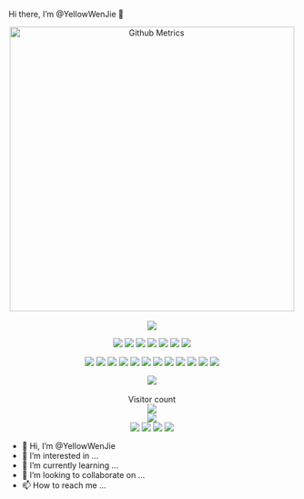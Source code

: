 Hi there, I’m @YellowWenJie 👋


<div align="center">	
	<img width="500" src="https://metrics.lecoq.io/YellowWenJie?template=classic&lines=1&languages=1&languages.limit=8&languages.sections=most-used&languages.colors=github&languages.threshold=0%25&languages.indepth=false&languages.analysis.timeout=15&languages.categories=markup%2C%20programming&languages.recent.categories=markup%2C%20programming&languages.recent.load=300&languages.recent.days=14&config.timezone=Asia%2FShanghai" alt="Github Metrics"/>
	</br>
	</br>
</div>
<div align="center">
  <img  src="https://github-readme-stats.vercel.app/api?username=YellowWenJie&show_icons=true&theme=radical" /></br>
</div>
<div align="center">    

[![](https://img.shields.io/badge/Windows-11-2376bc?style=flat-square&logo=windows&logoColor=ffffff)](https://www.microsoft.com/windows/get-windows-11)
[![](https://img.shields.io/badge/-Java-007396?style=flat-square&logo=java&logoColor=ffffff)](https://www.java.com/)
[![](https://img.shields.io/badge/-JavaScript-f7e018?style=flat-square&logo=javascript&logoColor=white)](https://www.ecma-international.org/)
[![](https://img.shields.io/badge/-HTML5-E34F26?style=flat-square&logo=html5&logoColor=white)](https://html.spec.whatwg.org/)
[![](https://img.shields.io/badge/-CSS3-1572B6?style=flat-square&logo=css3&logoColor=white)](https://www.w3.org/Style/CSS/)
[![](https://img.shields.io/badge/-Less-43853d?style=flat-square&logo=less&logoColor=white)](https://lesscss.org/)
[![](https://img.shields.io/badge/TypeScript-cb3837?style=flat-square&logo=TypeScript&logoColor=ffffff)](https://www.typescriptlang.org/)

[![](https://img.shields.io/badge/-Spring-6DB33F?style=flat-square&logo=spring&logoColor=white)](https://spring.io/projects/spring-framework/)
[![](https://img.shields.io/badge/-MySQL-003545?style=flat-square&logo=mysql&logoColor=white)](https://www.mysql.com/)
[![](https://img.shields.io/badge/-NPM-cb3837?style=flat-square&logo=npm&logoColor=white)](https://npmjs.com/)
[![](https://img.shields.io/badge/-Git-f05032?style=flat-square&logo=git&logoColor=white)](https://git-scm.com/)
[![](https://img.shields.io/badge/-Vue.js-4fc08d?style=flat-square&logo=vue.js&logoColor=ffffff)](https://vuejs.org/)
[![](https://img.shields.io/badge/React-cb3837?style=flat-square&logo=React&logoColor=ffffff)](https://reactjs.org/)
[![](https://img.shields.io/badge/-Node.js-43853d?style=flat-square&logo=node.js&logoColor=ffffff)](https://nodejs.org/)
[![](https://img.shields.io/badge/-Yarn-2496ED?style=flat-square&logo=yarn&logoColor=white)](https://yarnpkg.com/)
[![](https://img.shields.io/badge/-Webpack-3776AB?style=flat-square&logo=webpack&logoColor=white)](https://webpack.js.org/)
[![](https://img.shields.io/badge/-MongoDB-6DB33F?style=flat-square&logo=mongodb&logoColor=white)](https://www.mongodb.com/)
[![](https://img.shields.io/badge/-Bootstrap-cb3837?style=flat-square&logo=bootstrap&logoColor=white)](https://getbootstrap.com/)
[![](https://img.shields.io/badge/-jQuery-003545?style=flat-square&logo=jquery&logoColor=white)](https://jquery.com/)
<!-- [![](https://img.shields.io/badge/Dart-003545?style=flat-square&logo=dart&logoColor=ffffff)](https://dart.dev/) -->
<!-- [![](https://img.shields.io/badge/Shell-f05032?style=flat-square&logo=powershell&logoColor=ffffff)](https://www.shell.com/) -->
<!-- [![](https://img.shields.io/badge/Linux-Ubuntu-2376bc?style=flat-square&logo=ubuntu&logoColor=ffffff)](https://ubuntu.com/) -->
<!-- [![](https://img.shields.io/badge/Linux-Centos-2376bc?style=flat-square&logo=centos&logoColor=ffffff)](https://www.centos.org/) -->
<!-- [![](https://img.shields.io/badge/MacOS-BigSur-2376bc?style=flat-square&logo=apple&logoColor=ffffff)](https://www.apple.com/) -->
<!-- [![](https://img.shields.io/badge/IDE-Visual%20Studio%20Code-blue?style=flat-square&logo=visual-studio-code&logoColor=ffffff)](https://code.visualstudio.com/) -->
<!-- [![](https://img.shields.io/badge/Intellij-Idea-blue?style=flat-square&logo=intellijidea&logoColor=ffffff)](https://www.jetbrains.com/idea/) -->
<!-- [![](https://img.shields.io/badge/IDE-Goland-blue?style=flat-square&logo=jetbrains&logoColor=ffffff)](https://www.jetbrains.com/go/) -->
<!-- [![](https://img.shields.io/badge/IDE-PyCharm-blue?style=flat-square&logo=jetbrains&logoColor=ffffff)](https://www.jetbrains.com/pycharm/) -->
<!-- [![](https://img.shields.io/badge/IDE-Clion-blue?style=flat-square&logo=jetbrains&logoColor=ffffff)](https://www.jetbrains.com/clion/) -->
<!-- [![](https://img.shields.io/badge/IDE-WebStorm-blue?style=flat-square&logo=jetbrains&logoColor=ffffff)](https://www.jetbrains.com/webstorm/) -->
<!-- [![](https://img.shields.io/badge/Andriod-Studio-blue?style=flat-square&logo=android&logoColor=ffffff)](https://developer.android.com/studio/) -->
<!-- [![](https://img.shields.io/badge/Linux-Vim-blue?style=flat-square&logo=vim&logoColor=ffffff)](https://www.vim.org/) -->
<!-- [![](https://img.shields.io/badge/-Golang-f05032?style=flat-square&logo=go&logoColor=ffffff)](https://golang.org/) -->
<!-- [![](https://img.shields.io/badge/-C++-269539?style=flat-square&logo=c%2B%2B&logoColor=ffffff)](https://www.cplusplus.com/) -->
<!-- [![](https://img.shields.io/badge/-Rust-003545?style=flat-square&logo=rust&logoColor=ffffff)](https://www.rust-lang.org/) -->
<!-- [![](https://img.shields.io/badge/-Python-3776AB?style=flat-square&logo=python&logoColor=ffffff)](https://www.python.org/) -->
<!-- [![](https://img.shields.io/badge/-Scala-2496ED?style=flat-square&logo=scala&logoColor=ffffff)](https://www.scala-lang.org/) -->
<!-- [![](https://img.shields.io/badge/Kotlin-2496ED?style=flat-square&logo=kotlin&logoColor=ffffff)](https://kotlinlang.org/) -->
<!-- [![](https://img.shields.io/badge/Lua-cb3837?style=flat-square&logo=lua&logoColor=ffffff)](https://www.lua.org/) -->
<!-- [![](https://img.shields.io/badge/C%23-43853d?style=flat-square&logo=CSharp&logoColor=ffffff)](https://docs.microsoft.com/en-us/dotnet/csharp/) -->
<!-- [![](https://img.shields.io/badge/-Docker-2496ED?style=flat-square&logo=docker&logoColor=ffffff)](https://www.docker.com/) -->
<!-- [![](https://img.shields.io/badge/-Electron-6DB33F?style=flat-square&logo=electron&logoColor=ffffff)](https://www.electronjs.org/) -->
<!-- [![](https://img.shields.io/badge/-Nginx-269539?style=flat-square&logo=nginx&logoColor=ffffff)](https://nginx.org/) -->
<!-- [![](https://img.shields.io/badge/-Kubenetes-2496ED?style=flat-square&logo=kubernetes&logoColor=ffffff)](https://kubernetes.io/) -->
<!-- [![](https://img.shields.io/badge/-ElasticSearch-005571?style=flat-square&logo=elasticsearch&logoColor=white)](https://www.elastic.co/) -->
<!-- [![](https://img.shields.io/badge/-Redis-dc382d?style=flat-square&logo=redis&logoColor=white)](https://redis.io/) -->
<!-- [![](https://img.shields.io/badge/-Flutter-007396?style=flat-square&logo=flutter&logoColor=white)](https://flutter.dev/) -->
<!-- [![](https://img.shields.io/badge/-Gradle-f05032?style=flat-square&logo=gradle&logoColor=white)](https://gradle.org/) -->
<!-- [![](https://img.shields.io/badge/-RabbitMQ-269539?style=flat-square&logo=rabbitmq&logoColor=white)](https://www.rabbitmq.com/) -->
<!-- [![](https://img.shields.io/badge/-Tensorflow-fcc624?style=flat-square&logo=tensorflow&logoColor=white)](https://www.tensorflow.org/) -->
<!-- [![](https://img.shields.io/badge/-Keras-f05032?style=flat-square&logo=keras&logoColor=white)](https://keras.io/) -->
<!-- [![](https://img.shields.io/badge/-PyTorch-269539?style=flat-square&logo=pytorch&logoColor=white)](https://pytorch.org/) -->
<!-- [![](https://img.shields.io/badge/-Markdown-003545?style=flat-square&logo=markdown&logoColor=white)](https://daringfireball.net/projects/markdown/) -->
<!-- [![](https://img.shields.io/badge/-Istio-2496ED?style=flat-square&logo=istio&logoColor=white)](https://https://istio.io/) -->
<!-- [![](https://img.shields.io/badge/-Grafana-f05032?style=flat-square&logo=grafana&logoColor=white)](https://grafana.com/) -->
<!-- [![](https://img.shields.io/badge/-Prometheus-003545?style=flat-square&logo=prometheus&logoColor=white)](https://prometheus.io/) -->
</div>
<div align="center">
	<img src="https://activity-graph.herokuapp.com/graph?username=YellowWenJie&theme=xcode" />
</div>
<div align="center">
	<br>
Visitor count<br>
	<img src="https://profile-counter.glitch.me/YellowWenJie/count.svg" />
</div>

<div align="center">
	<img src = "https://user-images.githubusercontent.com/89182679/152527865-bf4a0733-5beb-4fbe-bfa9-fda4e824769b.png" />
</div>
<div align="center">
<img src = "https://user-images.githubusercontent.com/89182679/152529725-74275425-94ba-4459-89b3-598841c21f2f.png" />
<img src = "https://user-images.githubusercontent.com/89182679/152529809-21204105-c4da-463f-8dca-335952c3a4c3.png" />
<img src = "https://user-images.githubusercontent.com/89182679/152530038-4ba3f7a3-8887-42a8-b9ef-125466eece36.png" />
<img src = "https://user-images.githubusercontent.com/89182679/152530038-4ba3f7a3-8887-42a8-b9ef-125466eece36.png" />	
</div>




  

- 👋 Hi, I’m @YellowWenJie
- 👀 I’m interested in ...
- 🌱 I’m currently learning ...
- 💞️ I’m looking to collaborate on ...
- 📫 How to reach me ...

<!---
YellowWenJie/YellowWenJie is a ✨ special ✨ repository because its `README.md` (this file) appears on your GitHub profile.
You can click the Preview link to take a look at your changes.
--->
